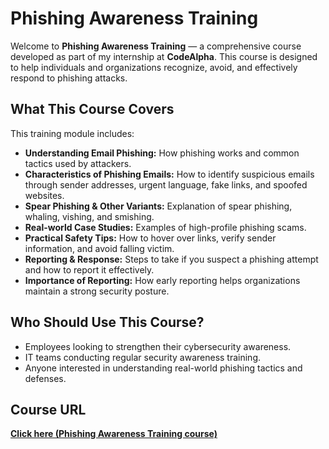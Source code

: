 # Phishing Awareness Training

Welcome to **Phishing Awareness Training** — a comprehensive course developed as part of my internship at **CodeAlpha**. This course is designed to help individuals and organizations recognize, avoid, and effectively respond to phishing attacks.

## What This Course Covers

This training module includes:
- **Understanding Email Phishing:** How phishing works and common tactics used by attackers.
- **Characteristics of Phishing Emails:** How to identify suspicious emails through sender addresses, urgent language, fake links, and spoofed websites.
- **Spear Phishing & Other Variants:** Explanation of spear phishing, whaling, vishing, and smishing.
- **Real-world Case Studies:** Examples of high-profile phishing scams.
- **Practical Safety Tips:** How to hover over links, verify sender information, and avoid falling victim.
- **Reporting & Response:** Steps to take if you suspect a phishing attempt and how to report it effectively.
- **Importance of Reporting:** How early reporting helps organizations maintain a strong security posture.

## Who Should Use This Course?

- Employees looking to strengthen their cybersecurity awareness.
- IT teams conducting regular security awareness training.
- Anyone interested in understanding real-world phishing tactics and defenses.

## Course URL
**[Click here (Phishing Awareness Training course)](https://share.minicoursegenerator.com/phishing-awareness-training-63886374)**

